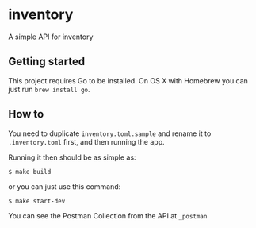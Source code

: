 # inventory

A simple API for inventory

## Getting started

This project requires Go to be installed. On OS X with Homebrew you can just run `brew install go`.

## How to
You need to duplicate `inventory.toml.sample` and rename it to `.inventory.toml` first, and then running the app.

Running it then should be as simple as:

```console
$ make build
```

or you can just use this command:

```console
$ make start-dev
```

You can see the Postman Collection from the API at `_postman`